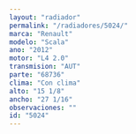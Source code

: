 ```yaml
---
layout: "radiador"
permalink: "/radiadores/5024/"
marca: "Renault"
modelo: "Scala"
ano: "2012"
motor: "L4 2.0"
transmision: "AUT"
parte: "68736"
clima: "Con clima"
alto: "15 1/8"
ancho: "27 1/16"
observaciones: ""
id: "5024"
---
```


